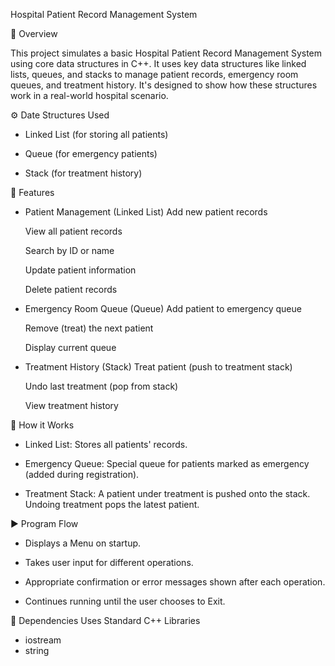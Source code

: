 Hospital Patient Record Management System

📌 Overview

This project simulates a basic Hospital Patient Record Management System using core data structures in C++. It uses key data structures like linked lists, queues, and stacks to manage patient records, emergency room queues, and treatment history. It's designed to show how these structures work in a real-world hospital scenario.

⚙️ Date Structures Used

- Linked List (for storing all patients)

- Queue (for emergency patients)

- Stack (for treatment history)

🎯 Features

- Patient Management (Linked List)
    Add new patient records
    
    View all patient records
    
    Search by ID or name
    
    Update patient information
    
    Delete patient records

- Emergency Room Queue (Queue)
    Add patient to emergency queue
    
    Remove (treat) the next patient
    
    Display current queue

- Treatment History (Stack)
    Treat patient (push to treatment stack)
    
    Undo last treatment (pop from stack)
    
    View treatment history

📖 How it Works
- Linked List:
  Stores all patients' records.
  
- Emergency Queue:
  Special queue for patients marked as emergency (added during registration).
  
- Treatment Stack:
  A patient under treatment is pushed onto the stack.
  Undoing treatment pops the latest patient.

▶️ Program Flow
- Displays a Menu on startup.

- Takes user input for different operations.

- Appropriate confirmation or error messages shown after each operation.

- Continues running until the user chooses to Exit.

📝 Dependencies
Uses Standard C++ Libraries
  - iostream
  - string

